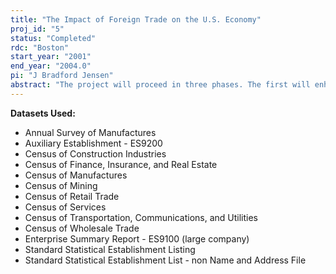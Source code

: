```yaml
---
title: "The Impact of Foreign Trade on the U.S. Economy"
proj_id: "5"
status: "Completed"
rdc: "Boston"
start_year: "2001"
end_year: "2004.0"
pi: "J Bradford Jensen"
abstract: "The project will proceed in three phases. The first will enhance the export and import information on Economic Censuses and Surveys. We will develop and test linkages between transaction level Foreign Trade data and Economic Census and Survey data and compare the links developed by CES to those developed by the Census Bureau’s Foreign Trade Division (FTD). If improvements in linkages methods are identified, we will provide advice to FTD. The second phase will analyze transaction level detail to examine changes in foreign trade transactions, focusing initially on related party transactions, potential underreporting, and impact of FTD outreach efforts. This component of the project will focus on identifying reasons for such changes. The third phase of the project will develop empirical and analytical framework to investigate the impact of trade on the U.S. economy - focusing on how firms allocate economic activity between domestic and foreign production and the impact of this on the domestic economy (including workers and regional economies). This component makes use of the data developed in the previous phases to develop new estimates of the impact of foreign trade on U.S. industries. It will examine how imports and exports affect domestic production, employment, and productivity. It will also examine how firm responses to trade affect local labor market outcomes."
---
```


**Datasets Used:**

  - Annual Survey of Manufactures 
  - Auxiliary Establishment - ES9200 
  - Census of Construction Industries 
  - Census of Finance, Insurance, and Real Estate 
  - Census of Manufactures 
  - Census of Mining 
  - Census of Retail Trade 
  - Census of Services 
  - Census of Transportation, Communications, and Utilities 
  - Census of Wholesale Trade 
  - Enterprise Summary Report - ES9100 (large company) 
  - Standard Statistical Establishment Listing 
  - Standard Statistical Establishment List - non Name and Address File 

